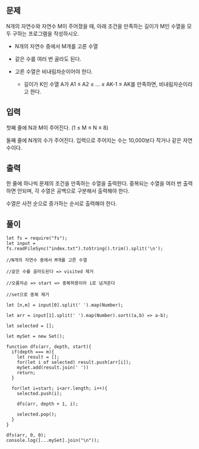 ## 문제

N개의 자연수와 자연수 M이 주어졌을 때, 아래 조건을 만족하는 길이가 M인 수열을 모두 구하는 프로그램을 작성하시오.

- N개의 자연수 중에서 M개를 고른 수열

- 같은 수를 여러 번 골라도 된다.

- 고른 수열은 비내림차순이어야 한다.

  - 길이가 K인 수열 A가 A1 ≤ A2 ≤ ... ≤ AK-1 ≤ AK를 만족하면, 비내림차순이라고 한다.

## 입력

첫째 줄에 N과 M이 주어진다. (1 ≤ M ≤ N ≤ 8)

둘째 줄에 N개의 수가 주어진다. 입력으로 주어지는 수는 10,000보다 작거나 같은 자연수이다.

## 출력

한 줄에 하나씩 문제의 조건을 만족하는 수열을 출력한다. 중복되는 수열을 여러 번 출력하면 안되며, 각 수열은 공백으로 구분해서 출력해야 한다.

수열은 사전 순으로 증가하는 순서로 출력해야 한다.

## 풀이

```
let fs = require("fs");
let input = fs.readFileSync("index.txt").toString().trim().split('\n');

//N개의 자연수 중에서 M개를 고른 수열

//같은 수를 골라도된다 => visited 제거

//오름차순 => start => 중복허용이라 i로 넘겨준다

//set으로 중복 제거

let [n,m] = input[0].split(' ').map(Number);

let arr = input[1].split(' ').map(Number).sort((a,b) => a-b);

let selected = [];

let mySet = new Set();

function dfs(arr, depth, start){
  if(depth === m){
    let result = [];
    for(let i of selected) result.push(arr[i]);
    mySet.add(result.join(' '))
    return;
  }

  for(let i=start; i<arr.length; i++){
    selected.push(i);

    dfs(arr, depth + 1, i);

    selected.pop();
  }
}

dfs(arr, 0, 0);
console.log([...mySet].join("\n"));
```
